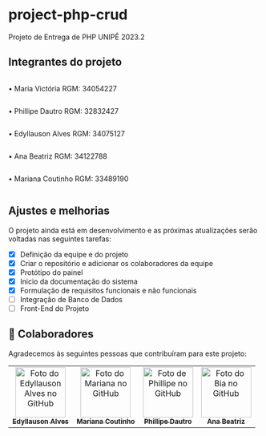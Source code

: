 # project-php-crud

Projeto de Entrega de PHP UNIPÊ 2023.2
 

## Integrantes do projeto

<div style="flex-direction:column; display:flex">
<p>• Maria Victória RGM: 34054227</p>
<p>• Phillipe Dautro RGM: 32832427</p>
<p>• Edyllauson Alves RGM: 34075127</p>
<p>• Ana Beatriz RGM: 34122788</p>
<p>• Mariana Coutinho RGM: 33489190</p>

</div>


## Ajustes e melhorias

O projeto ainda está em desenvolvimento e as próximas atualizações serão voltadas nas seguintes tarefas:

- [x] Definição da equipe e do projeto
- [x] Criar o repositório e adicionar os colaboradores da equipe
- [x] Protótipo do painel
- [x] Inicio da documentação do sistema
- [x] Formulação de requisitos funcionais e não funcionais
- [ ] Integração de Banco de Dados
- [ ] Front-End do Projeto

## 🤝 Colaboradores

Agradecemos às seguintes pessoas que contribuíram para este projeto:

<table>
  <tr>
    <td align="center">
      <a href="https://github.com/Edyllauson">
        <img src="https://avatars.githubusercontent.com/u/124541348?v=4" width="100px" alt="Foto do Edyllauson Alves no GitHub"/><br>
        <sub>
          <b style="text-decoration: none;">Edyllauson Alves</b>
        </sub>
      </a>
    </td>
    <td align="center">
      <a href="https://github.com/havilliard">
        <img src="https://avatars.githubusercontent.com/u/149206726?v=4" width="100px;" alt="Foto do Mariana no GitHub"/><br>
        <sub>
          <b>Mariana Coutinho</b>
        </sub>
      </a>
    </td>
    <td align="center">
      <a href="https://github.com/phdautro">
        <img src="https://avatars.githubusercontent.com/u/128640024?v=4" width="100px;" alt="Foto de Phillipe no GitHub"/><br>
        <sub>
          <b>Phillipe Dautro</b>
        </sub>
      </a>
    </td>
   <td align="center">
      <a href="https://github.com/AnaBiaZS">
        <img src="https://avatars.githubusercontent.com/u/149087087?v=4" width="100px;" alt="Foto do Bia no GitHub"/><br>
        <sub>
          <b>Ana Beatriz</b>
        </sub>
      </a>
    </td>
  </tr>
</table>
